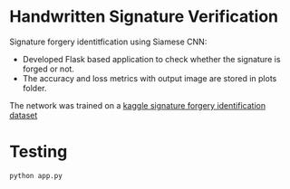 # Handwritten Signature Verification

Signature forgery identitfication using Siamese CNN:
- Developed Flask based application to check whether the signature is forged or not.
- The accuracy and loss metrics with output image are stored in plots folder.

The network was trained on a <a href="https://www.kaggle.com/robinreni/signature-verification-dataset">kaggle signature forgery identification dataset</a>

# Testing

```python app.py```

